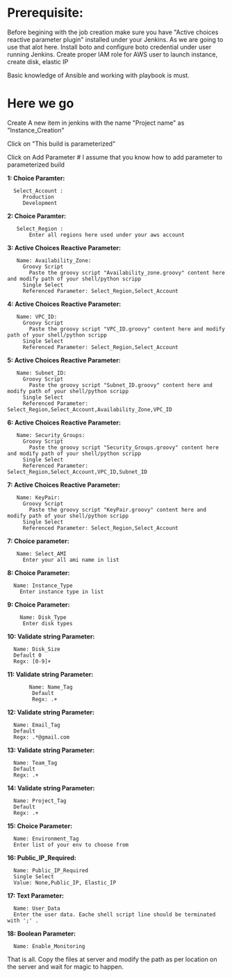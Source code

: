 ####

# Prerequisite:

Before begining with the job creation make sure you have "Active choices reactive parameter plugin" installed under your Jenkins. As we are going to use that alot here. 
Install boto and configure boto credential under user running Jenkins.
Create proper IAM role for AWS user to launch instance, create disk, elastic IP

Basic knowledge of Ansible and working with playbook is must. 


# Here we go
Create A new item in jenkins with the name "Project name" as "Instance_Creation" 

Click on "This build is parameterized" 

Click on Add Parameter # I assume that you know how to add parameter to parameterized build 

**1: Choice Paramter:**

      Select_Account : 
         Production 
         Development 

**2: Choice Paramter:**

       Select_Region :  
           Enter all regions here used under your aws account 

**3: Active Choices Reactive Parameter:**

       Name: Availability_Zone: 
         Groovy Script 
           Paste the groovy script "Availability_zone.groovy" content here and modify path of your shell/python scripp 
         Single Select 
         Referenced Parameter: Select_Region,Select_Account 

**4: Active Choices Reactive Parameter:**

       Name: VPC_ID: 
         Groovy Script 
           Paste the groovy script "VPC_ID.groovy" content here and modify path of your shell/python scripp
         Single Select
         Referenced Parameter: Select_Region,Select_Account

**5: Active Choices Reactive Parameter:**

       Name: Subnet_ID:
         Groovy Script
           Paste the groovy script "Subnet_ID.groovy" content here and modify path of your shell/python scripp
         Single Select
         Referenced Parameter: Select_Region,Select_Account,Availability_Zone,VPC_ID

**6: Active Choices Reactive Parameter:**

       Name: Security_Groups:
         Groovy Script
           Paste the groovy script "Security_Groups.groovy" content here and modify path of your shell/python scripp
         Single Select
         Referenced Parameter: Select_Region,Select_Account,VPC_ID,Subnet_ID

**7: Active Choices Reactive Parameter:**

       Name: KeyPair:
         Groovy Script
           Paste the groovy script "KeyPair.groovy" content here and modify path of your shell/python scripp
         Single Select
         Referenced Parameter: Select_Region,Select_Account

**7: Choice parameter:**

       Name: Select_AMI
         Enter your all ami name in list
         
**8: Choice Parameter:**

      Name: Instance_Type
        Enter instance type in list
        
**9: Choice Parameter:**

        Name: Disk_Type
         Enter disk types
         
**10: Validate string Parameter:**

      Name: Disk_Size
      Default 0
      Regx: [0-9]+
      
**11: Validate string Parameter:**

           Name: Name_Tag
            Default 
            Regx: .+
            
**12: Validate string Parameter:**

      Name: Email_Tag
      Default 
      Regx: .*@gmail.com
      
**13: Validate string Parameter:**

      Name: Team_Tag
      Default 
      Regx: .+
      
**14: Validate string Parameter:**

      Name: Project_Tag
      Default 
      Regx: .+
      
**15: Choice Parameter:**

      Name: Environment_Tag
      Enter list of your env to choose from
      
**16: Public_IP_Required:**

      Name: Public_IP_Required
      Single Select
      Value: None,Public_IP, Elastic_IP
      
**17: Text Parameter:**

      Name: User_Data
      Enter the user data. Eache shell script line should be terminated with ';' .
      
**18: Boolean Parameter:**

      Name: Enable_Monitoring   

That is all. Copy the files at server and modify the path as per location on the server and wait for magic to happen.

